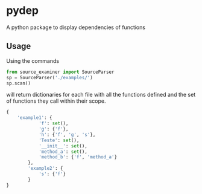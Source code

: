 # pydep
A python package to display dependencies of functions

## Usage

Using the commands

```python
from source_examiner import SourceParser 
sp = SourceParser('./examples/')
sp.scan()
```

will return dictionaries for each file with all the functions defined and the set of functions they call within
their scope.

```python
{
    'example1': {
            'f': set(),
            'g': {'f'},
            'h': {'f', 'g', 's'},
            'Teste': set(),
            '__init__': set(),
            'method_a': set(),
            'method_b': {'f', 'method_a'}
        },
        'example2': {
            's': {'f'}
        }
}
```